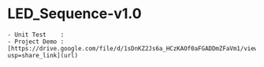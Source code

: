 # LED_Sequence-v1.0

    - Unit Test    :  
    - Project Demo :   [https://drive.google.com/file/d/1sDnKZ2Js6a_HCzKAOf0aFGADDmZFaVm1/view?usp=share_link](url)
    
